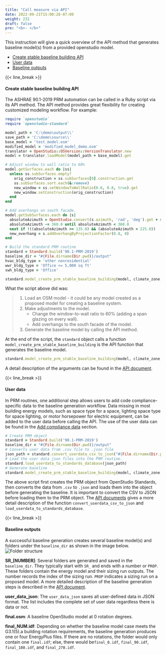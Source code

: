 ```yaml
---
title: "Call measure via API"
date: 2022-09-21T15:00:28-07:00
weight: 232
draft: false
pre: "<b>- </b>"
---
```


This instruction will give a quick overview of the API method that generates baseline model(s) from a provided openstudio model.

- [Create stable baseline building API](#create-stable-baseline-building-api)
- [User data](#user-data)
- [Baseline outputs](#baseline-outputs)

{{< line_break >}}

#### Create stable baseline building API

The ASHRAE 90.1-2019 PRM automation can be called in a Ruby script via its API method. The API method provides great flexibility for creating customized modeling workflow. For example:

```ruby
require `openstudio`
require `openstudio-standard`

model_path = 'C:\demo\output\\'
save_path = 'C:\demo\source\\'
base_model = 'test_model.osm'
modified_model = 'modified_model_demo.osm'
translator = OpenStudio::OSVersion::VersionTranslator.new
model = translator.loadModel(model_path + base_model).get

# Adjust window to wall ratio to 60%
model.getSurfaces.each do |ss|
  unless ss.subSurfaces.empty?
    orig_construction = ss.subSurfaces[0].construction.get
    ss.subSurfaces.sort.each(&:remove)
    new_window = ss.setWindowToWallRatio(0.6, 0.8, true).get
    new_window.setConstruction(orig_construction)
  end
end

# Add overhangs on south facade.
model.getSubSurfaces.each do |s|
  absoluteAzimuth = OpenStudio.convert(s.azimuth, 'rad', 'deg').get + s.space.get.directionofRelativeNorth + model.getBuilding.northAxis
  absoluteAzimuth -= 360.0 until absoluteAzimuth < 360.0
  next if !((absoluteAzimuth >= 135.0) && (absoluteAzimuth < 225.0))
  new_overhang = s.addOverhangByProjectionFactor(0.8, 0)
end

# Build the standard PRM routine
standard = Standard.build('90.1-PRM-2019')
baseline_dir = "#{File.dirname(Dir.pwd)}/output"
hvac_bldg_type = 'other nonresidential'
wwr_bldg_type = 'Office <= 5,000 sq ft'
swh_bldg_type = 'Office'

standard.model_create_prm_stable_baseline_building(model, climate_zone, hvac_bldg_type, wwr_bldg_type, swh_bldg_type, baseline_dir, unmet_load_hours_check=true, debug=false)
```

What the script above did was:

> 1.  Load an OSM model - it could be any model created as a proposed model for creating a baseline system.
> 2.  Make adjustments to the model.
>     - Change the window-to-wall ratio to 60% (adding a span glazing on every wall).
>     - Add overhangs to the south facade of the model.
> 3.  Generate the baseline model by calling the API method.

At the end of the script, the `standard` object calls a function `model_create_prm_stable_baseline_building` is the API function that generates the baseline model.

```ruby
standard.model_create_prm_stable_baseline_building(model, climate_zone, hvac_bldg_type, wwr_bldg_type, swh_bldg_type, baseline_dir, unmet_load_hours_check=true, debug=false)
```

A detail description of the arguments can be found in the [API document](/BEM-for-PRM/user_guide/prm_api_ref/baseline_generation_api/).

{{< line_break >}}

#### User data

In PRM routines, one additional step allows users to add code compliance-specific data to the baseline generation workflow. Data missing in most building energy models, such as space type for a space, lighting space type for space lighting, or motor horsepower for electric equipment, can be added to the user data before calling the API.
The use of the user data can be found in the [Add compliance data](/BEM-for-PRM/user_guide/add_compliance_data/) section.

```ruby
# Create PRM object
standard = Standard.build('90.1-PRM-2019')
baseline_dir = "#{File.dirname(Dir.pwd)}/output"
# Converts user data from .csv file to .json file
json_path = standard.convert_userdata_csv_to_json("#{File.dirname(Dir.pwd)}/user_data", "#{baseline_dir}")
# Load the user data json files into the PRM routine.
standard.load_userdata_to_standards_database(json_path)
# Generate baseline
standard.model_create_prm_stable_baseline_building(model, climate_zone, hvac_bldg_type, wwr_bldg_type, swh_bldg_type, baseline_dir, unmet_load_hours_check=true, debug=false)
```

The above script first creates the PRM object from OpenStudio Standards, then converts the data from `.csv` to `.json` and loads them into the object before generating the baseline. It is important to convert the CSV to JSON before loading them to the PRM object. The [API documents](/BEM-for-PRM/user_guide/prm_api_ref/baseline_generation_api/#convert_userdata_csv_to_json) gives a more detail description of the function `convert_userdata_csv_to_json` and `load_userdata_to_standards_database`.

{{< line_break >}}

#### Baseline outputs

A successful baseline generation creates several baseline model(s) and folders under the `baseline_dir` as shown in the image below.
![Folder structure](/BEM-for-PRM/get_start/os_engine/images/baseline_generation_completion_folder.PNG?width=650px&align=left&classes=border,alignLeft)

**SR\_[NUMBER]**:
Several folders are generated and saved in the `baseline_dir`. They typically start with `SR_` and ends with a number or `PROP`. These folders contain the energy model and their sizing run outputs. The number records the index of the sizing run. `PROP` indicates a sizing run on a proposed model. A more detailed description of the baseline generation steps is described in the [API document](/BEM-for-PRM/user_guide/prm_api_ref/baseline_generation_api/).

**user_data_json**:
The `user_data_json` saves all user-defined data in JSON format. The list includes the complete set of user data regardless there is data or not.

**final.osm**: A baseline OpenStudio model at 0 rotation degrees.

**final_NUM.idf**:
Depending on whether the baseline model case meets the G3.1(5).a building rotation requirements, the baseline generation produces one or four EnergyPlus files. If there are no rotations, the folder would only contain one `final.idf`; else, there would be`final_0.idf`, `final_90.idf`, `final_180.idf`, and `final_270.idf`.
